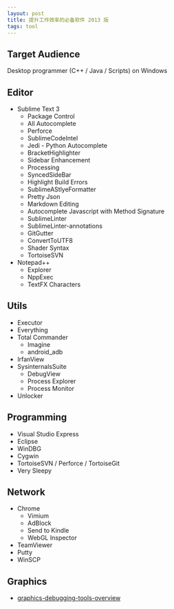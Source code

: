 ```yaml
---
layout: post
title: 提升工作效率的必备软件 2013 版
tags: tool
---
```


## Target Audience ##
Desktop programmer (C++ / Java / Scripts) on Windows

## Editor ##
* Sublime Text 3
  * Package Control
  * All Autocomplete
  * Perforce
  * SublimeCodeIntel
  * Jedi - Python Autocomplete
  * BracketHighlighter
  * Sidebar Enhancement
  * Processing
  * SyncedSideBar
  * Highlight Build Errors
  * SublimeAStlyeFormatter
  * Pretty Json
  * Markdown Editing 
  * Autocomplete Javascript with Method Signature 
  * SublimeLinter
  * SublimeLinter-annotations
  * GitGutter 
  * ConvertToUTF8
  * Shader Syntax 
  * TortoiseSVN
* Notepad++
  * Explorer
  * NppExec
  * TextFX Characters

## Utils ##
* Executor
* Everything
* Total Commander
  * Imagine
  * android_adb
* IrfanView
* SysinternalsSuite
  * DebugView
  * Process Explorer
  * Process Monitor
* Unlocker

## Programming ##
* Visual Studio Express
* Eclipse
* WinDBG
* Cygwin
* TortoiseSVN / Perforce / TortoiseGit
* Very Sleepy

## Network ##
* Chrome
  * Vimium
  * AdBlock
  * Send to Kindle
  * WebGL Inspector
* TeamViewer
* Putty
* WinSCP

## Graphics ##
* [graphics-debugging-tools-overview](http://vinjn.github.io/2013/07/07/graphics-debugging-tools-overview.html)
